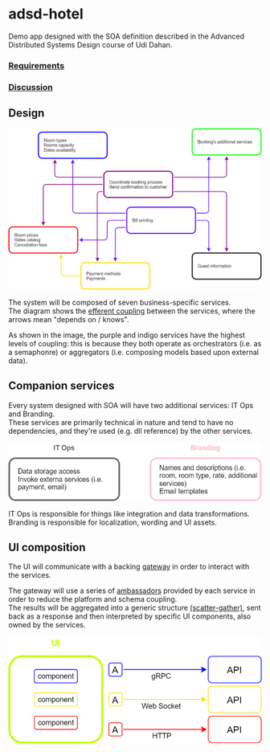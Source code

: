 # adsd-hotel

Demo app designed with the SOA definition described in the Advanced Distributed Systems Design course of Udi Dahan.

### [Requirements](Requirements.md)
### [Discussion](https://github.com/orgs/artiso-solutions/teams/systems-design)

## Design

![System diagram](assets/images/system-diagram.png)

The system will be composed of seven business-specific services.<br/>
The diagram shows the [efferent coupling](https://en.wikipedia.org/wiki/Efferent_coupling) between the services, where the arrows mean "depends on / knows".

As shown in the image, the purple and indigo services have the highest levels of coupling: this is because they both operate as orchestrators (i.e. as a semaphonre) or aggregators (i.e. composing models based upon external data).

## Companion services

Every system designed with SOA will have two additional services: IT Ops and Branding.<br/>
These services are primarily technical in nature and tend to have no dependencies, and they're used (e.g. dll reference) by the other services.<br/>

![IT Ops and Branding diagram](assets/images/itops-branding-diagram.png)

IT Ops is responsible for things like integration and data transformations.<br/>
Branding is responsible for localization, wording and UI assets.

## UI composition

The UI will communicate with a backing [gateway](https://docs.microsoft.com/en-us/azure/architecture/patterns/gateway-aggregation) in order to interact with the services.

The gateway will use a series of [ambassadors](https://docs.microsoft.com/en-us/azure/architecture/patterns/ambassador) provided by each service in order to reduce the platform and schema coupling.<br/>
The results will be aggregated into a generic structure [(scatter-gather)](https://www.enterpriseintegrationpatterns.com/patterns/conversation/Aggregator.html), sent back as a response and then interpreted by specific UI components, also owned by the services.

![UI composition diagram](assets/images/ui-diagram.png)
